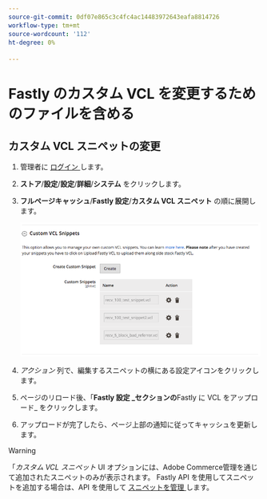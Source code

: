 ```yaml
---
source-git-commit: 0df07e865c3c4fc4ac14483972643eafa8814726
workflow-type: tm+mt
source-wordcount: '112'
ht-degree: 0%

---
```

# Fastly のカスタム VCL を変更するためのファイルを含める

## カスタム VCL スニペットの変更

1. 管理者に [ ログイン ](/help/get-started/onboarding.md#access-your-admin-panel) します。

1. **ストア**/**設定**/**設定**/**詳細**/**システム** をクリックします。

1. **フルページキャッシュ**/**Fastly 設定**/**カスタム VCL スニペット** の順に展開します。

   ![ カスタム VCL スニペットの管理 ](/help/assets/cdn/fastly-manage-snippets.png)

1. _アクション_ 列で、編集するスニペットの横にある設定アイコンをクリックします。

1. ページのリロード後、「**Fastly 設定 _セクションの**&#x200B;Fastly に VCL をアップロード_ をクリックします。

1. アップロードが完了したら、ページ上部の通知に従ってキャッシュを更新します。

>[!WARNING]
>
>「_カスタム VCL スニペット_ UI オプションには、Adobe Commerce管理を通じて追加されたスニペットのみが表示されます。 Fastly API を使用してスニペットを追加する場合は、API を使用して [ スニペットを管理 ](/help/cloud-guide/cdn/fastly-vcl-custom-snippets.md#manage-custom-vcl-snippets-using-the-api) します。
